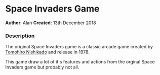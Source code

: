 # Space Invaders Game

**Author**: Alan
**Created**: 13th December 2018

### Description

The original Space Invaders game is a classic arcade game created by <a href="https://en.wikipedia.org/wiki/Tomohiro_Nishikado">Tomohiro Nishikado</a> and release in 1978.

This game draw a lot of it's features and actions from the orginal Space Invaders game but probably not all.


